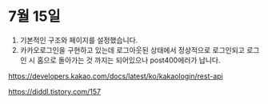 # 7월 15일

1. 기본적인 구조와 페이지를 설정했습니다.
2. 카카오로그인을 구현하고 있는데 로그아웃된 상태에서 정상적으로 로그인되고
   로그인 시 홈으로 돌아가는 것 까지는 되어있으나 post400에러가 납니다.

https://developers.kakao.com/docs/latest/ko/kakaologin/rest-api   

https://diddl.tistory.com/157